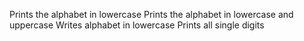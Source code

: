 Prints the alphabet in lowercase
Prints the alphabet in lowercase and uppercase
Writes alphabet in lowercase
Prints all single digits
